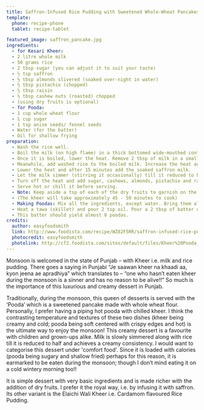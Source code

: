 ```yaml
---
title: Saffron-Infused Rice Pudding with Sweetened Whole-Wheat Pancakes
template:
  phone: recipe-phone
  tablet: recipe-tablet

featured_image: saffron_pancake.jpg
ingredients:
  - for Kesari Kheer:
  - 2 litre whole milk
  - 50 grams rice
  - 2 tbsp sugar (you can adjust it to suit your taste)
  - ½ tsp saffron
  - ½ tbsp almonds slivered (soaked over-night in water)
  - ½ tbsp pistachio (chopped)
  - ½ tbsp raisin
  - ½ tbsp cashew nuts (roasted) chopped
  - (using dry fruits is optional)
  - for Pooda:
  - 1 cup whole wheat flour
  - ¾ cup sugar
  - 1 tsp anise seeds/ fennel seeds
  - Water (for the batter)
  - Oil for shallow frying
preparation:
  - Wash the rice well.
  - Boil the milk (on high flame) in a thick bottomed wide-mouthed container stirring it continuously so that it does not burn at the bottom.
  - Once it is boiled, lower the heat. Remove 2 tbsp of milk in a small cup and add saffron to it. Let it soak at least for 10-15 minutes.
  - Meanwhile, add washed rice to the boiled milk. Increase the heat again and keep stirring it till the milk starts to boil again.
  - Lower the heat and after 15 minutes add the soaked saffron milk.
  - Let the milk simmer (stirring it occasionally) till it reduced to half the quantity.
  - Turn off the heat and add sugar, cashews, almonds, pistachio and raisins.
  - Serve hot or chill it before serving.
  - Note: Keep aside a tsp of each of the dry fruits to garnish on the top while serving.
  - (The kheer will take approximately 45 - 50 minutes to cook)
  - Making Poodas: Mix all the ingredients, except water. Bring them all together by gradually mixing in the water. The consistency should not be thin but of a pouring consistency.
  - Heat a tawa (skillet) and pour 2 tsp oil. Pour a 2 tbsp of batter over the heated oil. Spread it to a round shape but do not make it very thin. Cook it on medium-low heat. Once the top is done, flip it to cook the other side. If the oil seems less, pour a little bit around the edges.
  - This batter should yield almost 8 poodas.
credits:
  author: easyfoodsmith
  link: http://www.foodista.com/recipe/WZ82F5RR/saffron-infused-rice-pudding-with-sweetened-whole-wheat-pancakes
  photocredit: easyfoodsmith
  photolink: http://cf2.foodista.com/sites/default/files/Kheer%20Pooda_0.jpg
---
```


Monsoon is welcomed in the state of Punjab – with Kheer i.e. milk and rice pudding. There goes a saying in Punjabi “Je saawan kheer na khaadi aa, kyon jeena ae apradhiya” which translates to – “one who hasn’t eaten kheer during the monsoon is a sinner and has no reason to be alive!!” So much is the importance of this luxurious and creamy dessert in Punjab.

Traditionally, during the monsoon, this queen of desserts is served with the ‘Pooda’ which is a sweetened pancake made with whole wheat flour. Personally, I prefer having a piping hot pooda with chilled kheer. I think the contrasting temperature and textures of these two dishes (kheer being creamy and cold; pooda being soft centered with crispy edges and hot) is the ultimate way to enjoy the monsoon! This creamy dessert is a favourite with children and grown-ups alike. Milk is slowly simmered along with rice till it is reduced to half and achieves a creamy consistency. I would want to categorise this dessert under 'comfort food'. Since it is loaded with calories (pooda being sugary and shallow fried) perhaps for this reason, it is earmarked to be eaten during the monsoon; though I don’t mind eating it on a cold wintery morning too!!

It is simple dessert with very basic ingredients and is made richer with the addition of dry fruits. I prefer it the royal way, i.e. by infusing it with saffron. Its other variant is the Elaichi Wali Kheer i.e. Cardamom flavoured Rice Pudding.

